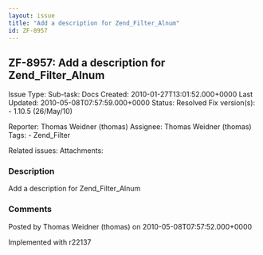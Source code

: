 ```yaml
---
layout: issue
title: "Add a description for Zend_Filter_Alnum"
id: ZF-8957
---
```


ZF-8957: Add a description for Zend\_Filter\_Alnum
--------------------------------------------------

 Issue Type: Sub-task: Docs Created: 2010-01-27T13:01:52.000+0000 Last Updated: 2010-05-08T07:57:59.000+0000 Status: Resolved Fix version(s): - 1.10.5 (26/May/10)
 
 Reporter:  Thomas Weidner (thomas)  Assignee:  Thomas Weidner (thomas)  Tags: - Zend\_Filter
 
 Related issues: 
 Attachments: 
### Description

Add a description for Zend\_Filter\_Alnum

 

 

### Comments

Posted by Thomas Weidner (thomas) on 2010-05-08T07:57:52.000+0000

Implemented with r22137

 

 